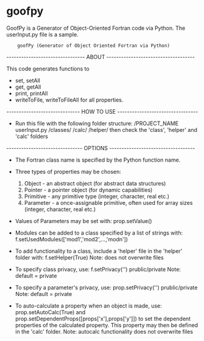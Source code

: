 goofpy
======

GoofPy is a Generator of Object-Oriented Fortran code via Python. The userInput.py file is a sample.

        goofPy (Generator of Object Oriented Fortran via Python)

-------------------------------- ABOUT ------------------------------------

This code generates functions to
 - set, setAll
 - get, getAll
 - print, printAll
 - writeToFile, writeToFileAll
for all properties.

------------------------------ HOW TO USE ---------------------------------

- Run this file with the following folder structure:
    /PROJECT_NAME
        userInput.py
        /classes/
        /calc/
        /helper/
  then check the 'class', 'helper' and 'calc' folders

------------------------------- OPTIONS -----------------------------------

- The Fortran class name is specified by the Python function name.

- Three types of properties may be chosen:
    1) Object - an abstract object (for abstract data structures)
    2) Pointer - a pointer object (for dynamic capabilities)
    3) Primitive - any primitive type (integer, character, real etc.)
    4) Parameter - a once-assignable primitive, often used for array sizes (integer, character, real etc.)

- Values of Parameters may be set with: prop.setValue()

- Modules can be added to a class specified by a list of strings with:
f.setUsedModules(['mod1','mod2',...,'modn'])

- To add functionality to a class, include a 'helper' file in 
the 'helper' folder with: f.setHelper(True)
Note: does not overwrite files

- To specify class privacy, use: f.setPrivacy('') prublic/private
Note: default = private
- To specify a parameter's privacy, use: prop.setPrivacy('') prublic/private
Note: default = private

- To auto-calculate a property when an object is made, use:
prop.setAutoCalc(True) and  
prop.setDependentProps([props['x'],props['y']])
to set the dependent properties of the calculated property.
This property may then be defined in the 'calc' folder.
Note: autocalc functionality does not overwrite files
